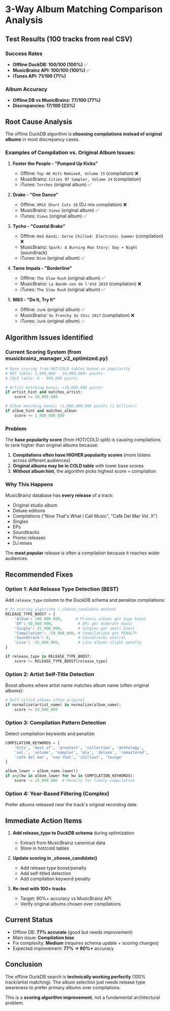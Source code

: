 # 3-Way Album Matching Comparison Analysis

## Test Results (100 tracks from real CSV)

### Success Rates
- **Offline DuckDB: 100/100 (100%)** ✅
- **MusicBrainz API: 100/100 (100%)** ✅
- **iTunes API: 71/100 (71%)**

### Album Accuracy
- **Offline DB vs MusicBrainz: 77/100 (77%)**
- **Discrepancies: 17/100 (23%)**

## Root Cause Analysis

The offline DuckDB algorithm is **choosing compilations instead of original albums** in most discrepancy cases.

### Examples of Compilation vs. Original Album Issues:

1. **Foster the People - "Pumped Up Kicks"**
   - Offline: `Top 40 Hits Remixed, Volume 15` (compilation) ❌
   - MusicBrainz: `Cities 97 Sampler, Volume 24` (compilation)
   - iTunes: `Torches` (original album) ✅

2. **Drake - "One Dance"**
   - Offline: `XMiX Short Cuts 18` (DJ mix compilation) ❌
   - MusicBrainz: `Views` (original album) ✅
   - iTunes: `Views` (original album) ✅

3. **Tycho - "Coastal Brake"**
   - Offline: `Hed Kandi: Serve Chilled: Electronic Summer` (compilation) ❌
   - MusicBrainz: `Spark: A Burning Man Story: Day + Night` (soundtrack)
   - iTunes: `Dive` (original album) ✅

4. **Tame Impala - "Borderline"**
   - Offline: `The Slow Rush` (original album) ✅
   - MusicBrainz: `La Bande-son de l'été 2019` (compilation) ❌
   - iTunes: `The Slow Rush` (original album) ✅

5. **M83 - "Do It, Try It"**
   - Offline: `Junk` (original album) ✅
   - MusicBrainz: `So Frenchy So Chic 2017` (compilation) ❌
   - iTunes: `Junk` (original album) ✅

## Algorithm Issues Identified

### Current Scoring System (from musicbrainz_manager_v2_optimized.py)

```python
# Base scoring from HOT/COLD tables based on popularity
# HOT table: 1,000,000 - 10,000,000+ points
# COLD table: 0 - 999,999 points

# Artist matching bonus: +10,000,000 points
if artist_hint and matches_artist:
    score += 10_000_000

# Album matching bonus: +1,000,000,000 points (1 billion!)
if album_hint and matches_album:
    score += 1_000_000_000
```

### Problem

The **base popularity score** (from HOT/COLD split) is causing compilations to rank higher than original albums because:

1. **Compilations often have HIGHER popularity scores** (more listens across different audiences)
2. **Original albums may be in COLD table** with lower base scores
3. **Without album hint**, the algorithm picks highest score = compilation

### Why This Happens

MusicBrainz database has **every release** of a track:
- Original studio album
- Deluxe editions
- Compilations ("Now That's What I Call Music", "Café Del Mar Vol. X")
- Singles
- EPs
- Soundtracks
- Promo releases
- DJ mixes

The **most popular** release is often a compilation because it reaches wider audiences.

## Recommended Fixes

### Option 1: Add Release Type Detection (BEST)

Add `release_type` column to the DuckDB schema and penalize compilations:

```python
# In scoring algorithm (_choose_candidate method)
RELEASE_TYPE_BOOST = {
    'Album': 100_000_000,      # Primary albums get huge boost
    'EP': 50_000_000,           # EPs get moderate boost
    'Single': 25_000_000,       # Singles get small boost
    'Compilation': -50_000_000, # Compilations get PENALTY
    'Soundtrack': 0,            # Soundtracks neutral
    'Live': -25_000_000,        # Live albums slight penalty
}

if release_type in RELEASE_TYPE_BOOST:
    score += RELEASE_TYPE_BOOST[release_type]
```

### Option 2: Artist Self-Title Detection

Boost albums where artist name matches album name (often original albums):

```python
# Self-titled albums often original
if normalize(artist_name) in normalize(album_name):
    score += 50_000_000
```

### Option 3: Compilation Pattern Detection

Detect compilation keywords and penalize:

```python
COMPILATION_KEYWORDS = [
    'hits', 'best of', 'greatest', 'collection', 'anthology',
    'vol.', 'volume', 'sampler', 'mix', 'deluxe', 'remastered',
    'café del mar', 'now that', 'chillout', 'lounge'
]

album_lower = album_name.lower()
if any(kw in album_lower for kw in COMPILATION_KEYWORDS):
    score -= 25_000_000  # Penalty for likely compilation
```

### Option 4: Year-Based Filtering (Complex)

Prefer albums released near the track's original recording date.

## Immediate Action Items

1. **Add release_type to DuckDB schema** during optimization
   - Extract from MusicBrainz canonical data
   - Store in hot/cold tables

2. **Update scoring in _choose_candidate()**
   - Add release type boost/penalty
   - Add self-titled detection
   - Add compilation keyword penalty

3. **Re-test with 100+ tracks**
   - Target: 90%+ accuracy vs MusicBrainz API
   - Verify original albums chosen over compilations

## Current Status

- Offline DB: **77% accurate** (good but needs improvement)
- Main issue: **Compilation bias**
- Fix complexity: **Medium** (requires schema update + scoring changes)
- Expected improvement: **77% → 90%+** accuracy

## Conclusion

The offline DuckDB search is **technically working perfectly** (100% track/artist matching). The album selection just needs release type awareness to prefer primary albums over compilations.

This is a **scoring algorithm improvement**, not a fundamental architectural problem.

